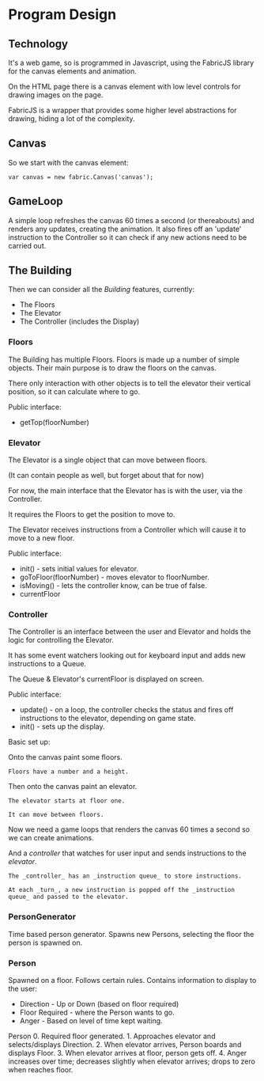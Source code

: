 # Program Design

## Technology

It's a web game, so is programmed in Javascript, using the FabricJS library for the canvas elements and animation.

On the HTML page there is a canvas element with low level controls for drawing images on the page.

FabricJS is a wrapper that provides some higher level abstractions for drawing, hiding a lot of the complexity.

## Canvas 

So we start with the canvas element: 

    var canvas = new fabric.Canvas('canvas');

## GameLoop

A simple loop refreshes the canvas 60 times a second (or thereabouts) and renders any updates, creating the animation. It also fires off an 'update' instruction to the Controller so it can check if any new actions need to be carried out.

## The Building

Then we can consider all the _Building_ features, currently:

* The Floors
* The Elevator
* The Controller (includes the Display)

### Floors

The Building has multiple Floors. Floors is made up a number of simple objects. Their main purpose is to draw the floors on the canvas. 

There only interaction with other objects is to tell the elevator their vertical position, so it can calculate where to go.

Public interface: 

* getTop(floorNumber)

### Elevator

The Elevator is a single object that can move between floors.

(It can contain people as well, but forget about that for now)

For now, the main interface that the Elevator has is with the user, via the Controller.

It requires the Floors to get the position to move to.

The Elevator receives instructions from a Controller which will cause it to move to a new floor.

Public interface:

* init() - sets initial values for elevator.
* goToFloor(floorNumber) - moves elevator to floorNumber.
* isMoving() - lets the controller know, can be true of false.
* currentFloor

### Controller

The Controller is an interface between the user and Elevator and holds the logic for controlling the Elevator.

It has some event watchers looking out for keyboard input and adds new instructions to a Queue.

The Queue & Elevator's currentFloor is displayed on screen.

Public interface:

* update() - on a loop, the controller checks the status and fires off instructions to the elevator, depending on game state.
* init() - sets up the display.

Basic set up:


Onto the canvas paint some floors.

    Floors have a number and a height.

Then onto the canvas paint an elevator.

    The elevator starts at floor one. 

    It can move between floors.

Now we need a game loops that renders the canvas 60 times a second so we can create animations.

And a _controller_ that watches for user input and sends instructions to the _elevator_.

    The _controller_ has an _instruction queue_ to store instructions.
    
    At each _turn_, a new instruction is popped off the _instruction queue_ and passed to the elevator.

### PersonGenerator

Time based person generator. Spawns new Persons, selecting the floor the person is spawned on.

### Person

Spawned on a floor. Follows certain rules. Contains information to display to the user:

* Direction - Up or Down (based on floor required)
* Floor Required - where the Person wants to go.
* Anger - Based on level of time kept waiting.

Person 0. Required floor generated. 1. Approaches elevator and selects/displays Direction. 2. When elevator arrives, Person boards and displays Floor. 3. When elevator arrives at floor, person gets off. 4. Anger increases over time; decreases slightly when elevator arrives; drops to zero when reaches floor.


